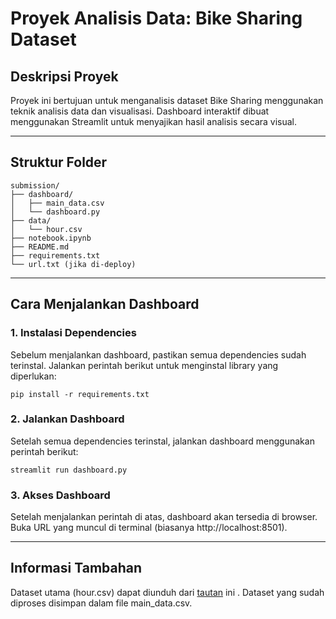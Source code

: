 # Proyek Analisis Data: Bike Sharing Dataset

## Deskripsi Proyek
Proyek ini bertujuan untuk menganalisis dataset Bike Sharing menggunakan teknik analisis data dan visualisasi. Dashboard interaktif dibuat menggunakan Streamlit untuk menyajikan hasil analisis secara visual.
___
## Struktur Folder
```aiignore
submission/
├── dashboard/
│   ├── main_data.csv
│   └── dashboard.py
├── data/
│   └── hour.csv
├── notebook.ipynb
├── README.md
├── requirements.txt
└── url.txt (jika di-deploy)
```

___
## Cara Menjalankan Dashboard

### 1. Instalasi Dependencies
Sebelum menjalankan dashboard, pastikan semua dependencies sudah terinstal. Jalankan perintah berikut untuk menginstal library yang diperlukan:
```
pip install -r requirements.txt
```

### 2. Jalankan Dashboard
Setelah semua dependencies terinstal, jalankan dashboard menggunakan perintah berikut:
```
streamlit run dashboard.py
```

### 3. Akses Dashboard
Setelah menjalankan perintah di atas, dashboard akan tersedia di browser.
Buka URL yang muncul di terminal (biasanya http://localhost:8501).
___

## Informasi Tambahan
Dataset utama (hour.csv) dapat diunduh dari [tautan](https://www.kaggle.com/datasets/lakshmi25npathi/bike-sharing-dataset/code) ini .
Dataset yang sudah diproses disimpan dalam file main_data.csv.